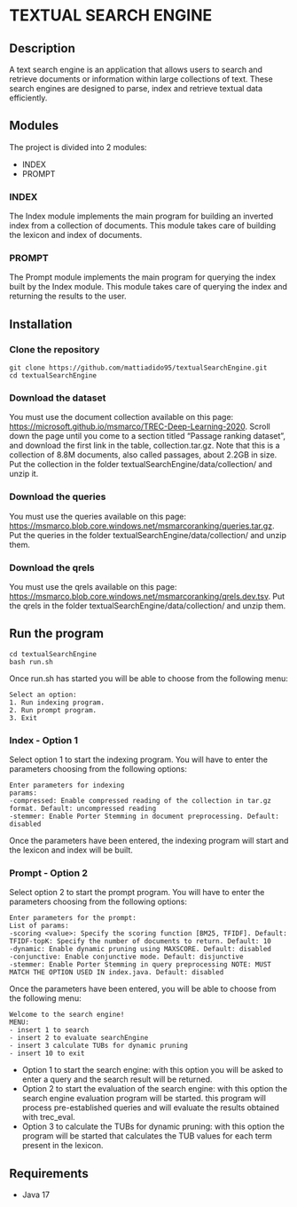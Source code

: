 # TEXTUAL SEARCH ENGINE
 
## Description

A text search engine is an application that allows users to search and retrieve documents or information within large collections of text. These search engines are designed to parse, index and retrieve textual data efficiently.
## Modules

The project is divided into 2 modules:

- INDEX
- PROMPT

### INDEX
The Index module implements the main program for building an inverted index from a collection of documents. This module takes care of building the lexicon and index of documents.
### PROMPT
The Prompt module implements the main program for querying the index built by the Index module. This module takes care of querying the index and returning the results to the user.


## Installation

### Clone the repository
```shell
git clone https://github.com/mattiadido95/textualSearchEngine.git
cd textualSearchEngine
```
### Download the dataset
You must use the document collection available on this page:
https://microsoft.github.io/msmarco/TREC-Deep-Learning-2020. Scroll down
the page until you come to a section titled “Passage ranking dataset”, and download the first link in the table, collection.tar.gz. Note that this is a collection of
8.8M documents, also called passages, about 2.2GB in size. Put the collection in the folder textualSearchEngine/data/collection/ and unzip it.
### Download the queries
You must use the queries available on this page: https://msmarco.blob.core.windows.net/msmarcoranking/queries.tar.gz. Put the queries in the folder textualSearchEngine/data/collection/ and unzip them.
### Download the qrels
You must use the qrels available on this page: https://msmarco.blob.core.windows.net/msmarcoranking/qrels.dev.tsv. Put the qrels in the folder textualSearchEngine/data/collection/ and unzip them.
## Run the program
```shell
cd textualSearchEngine
bash run.sh
```

Once run.sh has started you will be able to choose from the following menu:
```shell
Select an option:
1. Run indexing program.
2. Run prompt program.
3. Exit
```

### Index - Option 1
Select option 1 to start the indexing program. You will have to enter the parameters choosing from the following options:
```shell
Enter parameters for indexing
params: 
-compressed: Enable compressed reading of the collection in tar.gz format. Default: uncompressed reading
-stemmer: Enable Porter Stemming in document preprocessing. Default: disabled
```
Once the parameters have been entered, the indexing program will start and the lexicon and index will be built.

### Prompt - Option 2
Select option 2 to start the prompt program. You will have to enter the parameters choosing from the following options:
```shell
Enter parameters for the prompt:
List of params:
-scoring <value>: Specify the scoring function [BM25, TFIDF]. Default: TFIDF-topK: Specify the number of documents to return. Default: 10
-dynamic: Enable dynamic pruning using MAXSCORE. Default: disabled
-conjunctive: Enable conjunctive mode. Default: disjunctive
-stemmer: Enable Porter Stemming in query preprocessing NOTE: MUST MATCH THE OPTION USED IN index.java. Default: disabled
```
Once the parameters have been entered, you will be able to choose from the following menu:
```shell
Welcome to the search engine!
MENU:
- insert 1 to search 
- insert 2 to evaluate searchEngine 
- insert 3 calculate TUBs for dynamic pruning 
- insert 10 to exit
```
- Option 1 to start the search engine: with this option you will be asked to enter a query and the search result will be returned.
- Option 2 to start the evaluation of the search engine: with this option the search engine evaluation program will be started. this program will process pre-established queries and will evaluate the results obtained with trec_eval.
- Option 3 to calculate the TUBs for dynamic pruning: with this option the program will be started that calculates the TUB values for each term present in the lexicon.

## Requirements
- Java 17